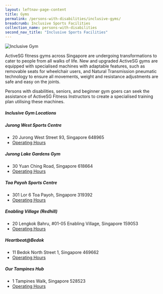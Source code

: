 ```yaml
---
layout: leftnav-page-content
title: Gyms
permalink: /persons-with-disabilities/inclusive-gyms/
breadcrumb: Inclusive Sports Facilities
collection_name: persons-with-disabilities
second_nav_title: "Inclusive Sports Facilities"
---
```


![Inclusive Gym](/images/DSMP-inclusivegym.jpg)

ActiveSG fitness gyms across Singapore are undergoing transformations to cater to people from all walks of life. New and upgraded ActiveSG gyms are equipped with specialised machines with adaptable features, such as removable seats for wheelchair users, and Natural Transmission pneumatic technology to ensure all movements, weight and resistance adjustments are safe and easy on the joints. 

Persons with disabilities, seniors, and beginner gym goers can seek the assistance of ActiveSG Fitness Instructors to create a specialised training plan utilising these machines.

##### Inclusive Gym Locations

##### Jurong West Sports Centre
* 20 Jurong West Street 93, Singapore 648965
* [Operating Hours](https://www.myactivesg.com/facilities/jurong-west-sports-centre)

##### Jurong Lake Gardens Gym
* 30 Yuan Ching Road, Singapore 618664
* [Operating Hours](https://www.myactivesg.com/Facilities/jurong-lake-gardens-gym)

##### Toa Payoh Sports Centre
* 301 Lor 6 Toa Payoh, Singapore 319392
* [Operating Hours](https://www.myactivesg.com/Facilities/toa-payoh-activesg-gym)

##### Enabling Village (Redhill) 
* 20 Lengkok Bahru, #01-05 Enabling Village, Singapore 159053
* [Operating Hours](https://www.myactivesg.com/Facilities/activesg-gym-enabling-village)
  
##### Heartbeat@Bedok
 * 11 Bedok North Street 1, Singapore 469662
  * [Operating Hours](https://www.myactivesg.com/facilities/heartbeat-bedok-activesg-gymnasium)
 
##### Our Tampines Hub
* 1 Tampines Walk, Singapore 528523
* [Operating Hours](https://www.myactivesg.com/facilities/tampines-activesg-gym)


